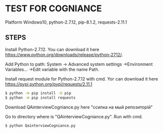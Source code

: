 # TEST FOR COGNIANCE

Platform Windows10, python-2.7.12,  pip-8.1.2, requests-2.11.1

## STEPS
  Install Python-2.7.12. You can download it here https://www.python.org/downloads/release/python-2712/.
  
  
  Add Python to path: System -> Advanced system settings ->Environment Variables… ->Edit variable with the name Path.
  
  
  Install request module for Python-2.7.12 with cmd. Yoг can download it here https://pypi.python.org/pypi/requests/2.11.1
  ```sh
  $ python -m pip install -U pip
  $ python -m pip install requests
  ```
  Download QAinterviewCogniance.py here "ccилка на мый репозиторій"
  
  Go to directory where is "QAinterviewCogniance.py". Run with cmd.
  ```sh
  $ python QainterviewCogniance.py
  ```
	
